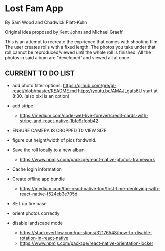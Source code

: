 # Lost Fam App
By Sam Wood and Chadwick Platt-Kuhn


Original idea proposed by Kent Johns and Michael Graeff

This is an attempt to recreate the expirience that comes with shooting film. The user creates rolls with a fixed length. The photos you take under that roll cannot be reproduced/viewed until the whole roll is finished. All the photos in said album are "developed" and viewed all at once.

## CURRENT TO DO LIST


- add photo filter options. https://github.com/gre/gl-react/blob/master/README.md
https://youtu.be/AMAJLgafs6U start at 8:30. (also pixi is an option)

- add stripe 
  - https://medium.com/code-well-live-forever/credit-cards-with-stripe-and-react-native-1bfe9afcbb42

- ENSURE CAMERA IS CROPPED TO VIEW SIZE

- figure out height/width of pics for dwnld.

- Save the roll locally to a new album 
  - https://www.npmjs.com/package/react-native-photos-framework

- Cache login information

- Create offline app bundle
  - https://medium.com/the-react-native-log/first-time-deploying-with-react-native-f524eb3e705d

- SET up fire base

- orient photos correctly

- disable landscape mode 
   - https://stackoverflow.com/questions/32176548/how-to-disable-rotation-in-react-native
   - https://www.npmjs.com/package/react-native-orientation-locker


